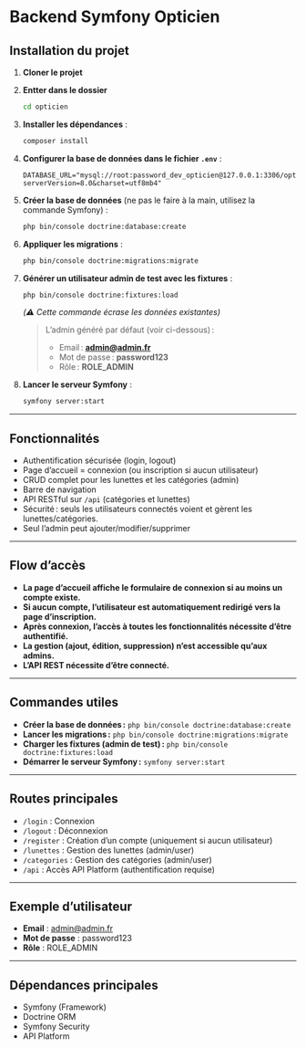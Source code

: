 # Backend Symfony Opticien

## Installation du projet

1. **Cloner le projet**

2. **Entter dans le dossier**
   ```bash
   cd opticien
   ```
3. **Installer les dépendances** :

   ```bash
   composer install
   ```

4. **Configurer la base de données dans le fichier `.env`** :

   ```
   DATABASE_URL="mysql://root:password_dev_opticien@127.0.0.1:3306/opticien?serverVersion=8.0&charset=utf8mb4"
   ```

5. **Créer la base de données** (ne pas le faire à la main, utilisez la commande Symfony) :

   ```bash
   php bin/console doctrine:database:create
   ```

6. **Appliquer les migrations** :

   ```bash
   php bin/console doctrine:migrations:migrate
   ```

7. **Générer un utilisateur admin de test avec les fixtures** :

   ```bash
   php bin/console doctrine:fixtures:load
   ```

   *(⚠️ Cette commande écrase les données existantes)*

   > L’admin généré par défaut (voir ci-dessous) :
   >
   > * Email : **[admin@admin.fr](mailto:admin@admin.fr)**
   > * Mot de passe : **password123**
   > * Rôle : **ROLE\_ADMIN**

8. **Lancer le serveur Symfony** :

   ```bash
   symfony server:start
   ```

---

## Fonctionnalités

* Authentification sécurisée (login, logout)
* Page d’accueil = connexion (ou inscription si aucun utilisateur)
* CRUD complet pour les lunettes et les catégories (admin)
* Barre de navigation
* API RESTful sur `/api` (catégories et lunettes)
* Sécurité : seuls les utilisateurs connectés voient et gèrent les lunettes/catégories.
* Seul l’admin peut ajouter/modifier/supprimer

---

## Flow d’accès

* **La page d’accueil affiche le formulaire de connexion si au moins un compte existe.**
* **Si aucun compte, l’utilisateur est automatiquement redirigé vers la page d’inscription.**
* **Après connexion, l’accès à toutes les fonctionnalités nécessite d’être authentifié.**
* **La gestion (ajout, édition, suppression) n’est accessible qu’aux admins.**
* **L’API REST nécessite d’être connecté.**

---

## Commandes utiles

* **Créer la base de données :**
  `php bin/console doctrine:database:create`
* **Lancer les migrations :**
  `php bin/console doctrine:migrations:migrate`
* **Charger les fixtures (admin de test) :**
  `php bin/console doctrine:fixtures:load`
* **Démarrer le serveur Symfony :**
  `symfony server:start`

---

## Routes principales

* `/login` : Connexion
* `/logout` : Déconnexion
* `/register` : Création d’un compte (uniquement si aucun utilisateur)
* `/lunettes` : Gestion des lunettes (admin/user)
* `/categories` : Gestion des catégories (admin/user)
* `/api` : Accès API Platform (authentification requise)

---

## Exemple d’utilisateur

* **Email** : [admin@admin.fr](mailto:admin@admin.fr)
* **Mot de passe** : password123
* **Rôle** : ROLE\_ADMIN

---

## Dépendances principales

* Symfony (Framework)
* Doctrine ORM
* Symfony Security
* API Platform
